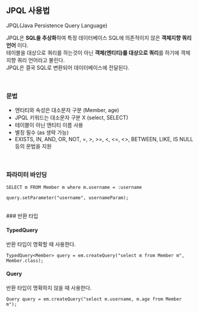 ## JPQL 사용법

JPQL(Java Persistence Query Language)

JPQL은 **SQL을 추상화**하여 특정 데이터베이스 SQL에 의존적이지 않은 **객체지향 쿼리 언어** 이다.   
테이블을 대상으로 쿼리를 하는것이 아닌 **객체(엔티티)를 대상으로 쿼리**를 하기에 객체지향 쿼리 언어라고 불린다.   
JPQL은 결국 SQL로 변환되어 데이터베이스에 전달된다.

<br>

### 문법

- 엔티티와 속성은 대소문자 구분 (Member, age)
- JPQL 키워드는 대소문자 구분 X (select, SELECT)
- 테이블이 아닌 엔티티 이름 사용
- 별칭 필수 (as 생략 가능)
- EXISTS, IN, AND, OR, NOT, =, >, >=, <, <=, <>, BETWEEN, LIKE, IS NULL 등의 문법을 지원

<br>

### 파라미터 바인딩

```
SELECT m FROM Member m where m.username = :username

query.setParameter("username", usernameParam);
```

<br>
### 반환 타입

#### TypedQuery

반환 타입이 명확할 때 사용한다.

```
TypedQuery<Member> query = em.createQuery("select m from Member m", Member.class);
```

#### Query

반환 타입이 명확하지 않을 때 사용한다.

```
Query query = em.createQuery("select m.username, m.age from Member m");
```